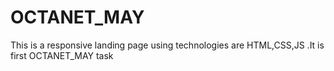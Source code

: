 # OCTANET_MAY
This is a responsive landing page using technologies are HTML,CSS,JS .It is first OCTANET_MAY task
